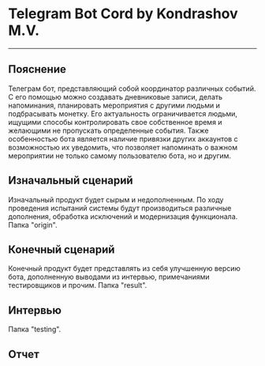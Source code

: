 # Telegram Bot Cord by Kondrashov M.V.
---
## Пояснение
 Телеграм бот, представляющий собой координатор различных событий. С его помощью можно создавать дневниковые записи, делать напоминания, планировать мероприятия с другими людьми и подбрасывать монетку. Его актуальность ограничивается людьми, ищущими способы контролировать свое собственное время и желающими не пропускать определенные события. Также особенностью бота является наличие привязки других аккаунтов с возможностью их уведомить, что позволяет напоминать о важном мероприятии не только самому пользователю бота, но и другим.
## Изначальный сценарий
 Изначальный продукт будет сырым и недополненным. По ходу проведения испытаний системы будут производиться различные дополнения, обработка исключений и модернизация функционала. Папка "origin".
## Конечный сценарий
 Конечный продукт будет представлять из себя улучшенную версию бота, дополненную выводами из интервью, примечаниями тестировщиков и прочим. Папка "result".
## Интервью
 Папка "testing".
## Отчет